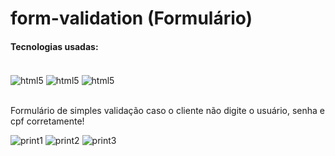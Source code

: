 # form-validation (Formulário)

<h4>Tecnologias usadas:</h4>
<div style="display: inline-block"><br/>
<img src="https://img.shields.io/badge/HTML5-E34F26?style=for-the-badge&logo=html5&logoColor=white" alt="html5" align="center"/>
<img src="https://img.shields.io/badge/CSS3-1572B6?style=for-the-badge&logo=css3&logoColor=white" alt="html5" align="center"/>
<img src="https://img.shields.io/badge/JavaScript-F7DF1E?style=for-the-badge&logo=javascript&logoColor=black" alt="html5" align="center"/>
</div>

<br>Formulário de simples validação caso o cliente não digite o usuário, senha e cpf corretamente!

![print1](https://github.com/VitorLucasX/form-validation/assets/126624364/7c46f848-a904-49a8-a95b-d0395c530878)
![print2](https://github.com/VitorLucasX/form-validation/assets/126624364/ac2ffeff-71e7-485b-99b0-41bf83d5503a)
![print3](https://github.com/VitorLucasX/form-validation/assets/126624364/cffa6fff-0b38-426a-80c9-8be33b8e4ab5)
